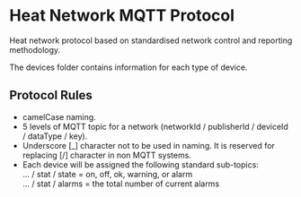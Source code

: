 # Heat Network MQTT Protocol
Heat network protocol based on standardised network control and reporting methodology.

The devices folder contains information for each type of device.

## Protocol Rules

* camelCase naming.
* 5 levels of MQTT topic for a network (networkId / publisherId / deviceId / dataType / key).
* Underscore [_] character not to be used in naming. It is reserved for replacing [/] character in non MQTT systems.
* Each device will be assigned the following standard sub-topics:<br>
  ... / stat / state = on, off, ok, warning, or alarm<br>
  ... / stat / alarms = the total number of current alarms


